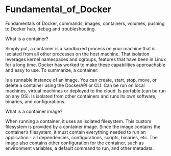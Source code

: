 # Fundamental_of_Docker
Fundamentals of Docker, commands, images, containers, volumes, pushing to Docker hub, debug and troubleshooting.

What is a container?

Simply put, a container is a sandboxed process on your machine that is isolated from all other processes on the host machine. That isolation leverages kernel namespaces and cgroups, features that have been in Linux for a long time. Docker has worked to make these capabilities approachable and easy to use. To summarize, a container:

Is a runnable instance of an image. You can create, start, stop, move, or delete a container using the DockerAPI or CLI.
Can be run on local machines, virtual machines or deployed to the cloud.
Is portable (can be run on any OS).
Is isolated from other containers and runs its own software, binaries, and configurations.

What is a container image?

When running a container, it uses an isolated filesystem. This custom filesystem is provided by a container image. Since the image contains the container’s filesystem, it must contain everything needed to run an application - all dependencies, configurations, scripts, binaries, etc. The image also contains other configuration for the container, such as environment variables, a default command to run, and other metadata.


